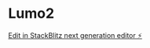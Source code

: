 # Lumo2

[Edit in StackBlitz next generation editor ⚡️](https://stackblitz.com/~/github.com/danielpinzon014/Lumo2)